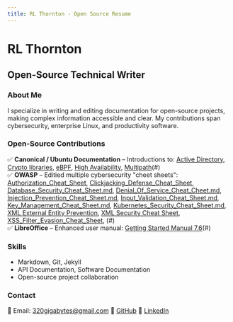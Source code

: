 ```yaml
---
title: RL Thornton - Open Source Resume
---
```


# RL Thornton
## Open-Source Technical Writer

### About Me
I specialize in writing and editing documentation for open-source projects, making complex information accessible and clear. My contributions span cybersecurity, enterprise Linux, and productivity software.  

### Open-Source Contributions  
✅ **Canonical / Ubuntu Documentation** – Introductions to: [Active Directory](https://github.com/canonical/ubuntu-server-documentation/blob/main/explanation/intro-to/AD-integration.md), [Crypto libraries](https://github.com/canonical/ubuntu-server-documentation/blob/main/explanation/intro-to/crypto-libraries.md), [eBPF](https://github.com/canonical/ubuntu-server-documentation/blob/main/explanation/intro-to/ebpf.md), [High Availability](https://github.com/canonical/ubuntu-server-documentation/blob/main/explanation/intro-to/high-availability.md), [Multipath](https://github.com/canonical/ubuntu-server-documentation/blob/main/explanation/intro-to/multipath.md)(#)  
✅ **OWASP** – Editied multiple cybersecurity "cheet sheets": [Authorization_Cheat_Sheet](https://github.com/thornshadow99/CheatSheetSeries/blob/master/cheatsheets/Authorization_Cheat_Sheet.md), [Clickjacking_Defense_Cheat_Sheet](https://github.com/thornshadow99/CheatSheetSeries/blob/master/cheatsheets/Clickjacking_Defense_Cheat_Sheet.md), [Database_Security_Cheat_Sheet.md](https://github.com/thornshadow99/CheatSheetSeries/blob/master/cheatsheets/Database_Security_Cheat_Sheet.md), [Denial_Of_Service_Cheat_Cheet.md](https://github.com/thornshadow99/CheatSheetSeries/blob/master/cheatsheets/Denial_of_Service_Cheat_Sheet.md), [Injection_Prevention_Cheat_Sheet.md](https://github.com/thornshadow99/CheatSheetSeries/blob/master/cheatsheets/Injection_Prevention_Cheat_Sheet.md), [Input_Validation_Cheat_Sheet.md](https://github.com/thornshadow99/CheatSheetSeries/blob/master/cheatsheets/Input_Validation_Cheat_Sheet.md), [Key_Management_Cheat_Sheet.md](https://github.com/thornshadow99/CheatSheetSeries/blob/master/cheatsheets/Key_Management_Cheat_Sheet.md), [Kubernetes_Security_Cheat_Sheet.md](https://github.com/thornshadow99/CheatSheetSeries/blob/master/cheatsheets/Kubernetes_Security_Cheat_Sheet.md), [XML External Entity Prevention](https://github.com/thornshadow99/CheatSheetSeries/blob/master/cheatsheets/XML_External_Entity_Prevention_Cheat_Sheet.md), [XML Security Cheat Sheet](https://github.com/thornshadow99/CheatSheetSeries/blob/master/cheatsheets/XML_Security_Cheat_Sheet.md), [XSS_Filter_Evasion_Cheat_Sheet](https://github.com/thornshadow99/CheatSheetSeries/blob/master/cheatsheets/XSS_Filter_Evasion_Cheat_Sheet.md), (#)  
✅ **LibreOffice** – Enhanced user manual: [Getting Started Manual 7.6](https://nextcloud.documentfoundation.org/s/E2arddj7PF9kwwH)(#)  

### Skills  
- Markdown, Git, Jekyll  
- API Documentation, Software Documentation  
- Open-source project collaboration  

### Contact  
📧 Email: 320gigabytes@gmail.com 
🔗 [GitHub](https://github.com/thornshadow99) 
🔗 [LinkedIn](https://www.linkedin.com/in/robert-thornton-8a35413a/)
